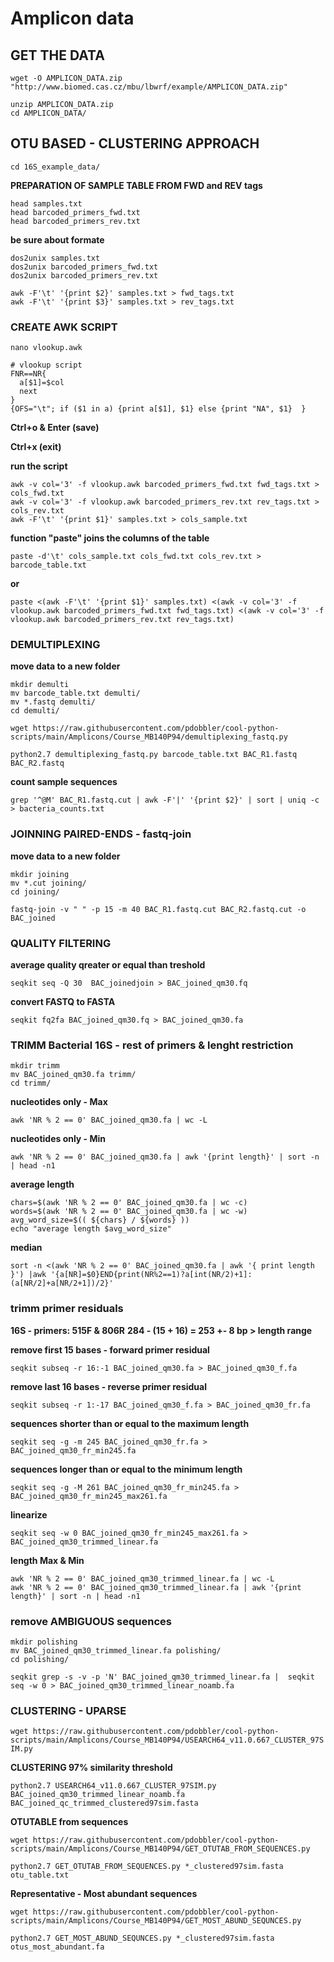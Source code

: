 # Amplicon data

## GET THE DATA

`wget -O AMPLICON_DATA.zip "http://www.biomed.cas.cz/mbu/lbwrf/example/AMPLICON_DATA.zip"`

```
unzip AMPLICON_DATA.zip
cd AMPLICON_DATA/
```

## OTU BASED - CLUSTERING APPROACH

`cd 16S_example_data/`

**PREPARATION OF SAMPLE TABLE FROM FWD and REV tags**
```
head samples.txt
head barcoded_primers_fwd.txt
head barcoded_primers_rev.txt
```

**be sure about formate**
```
dos2unix samples.txt
dos2unix barcoded_primers_fwd.txt
dos2unix barcoded_primers_rev.txt
```

```
awk -F'\t' '{print $2}' samples.txt > fwd_tags.txt
awk -F'\t' '{print $3}' samples.txt > rev_tags.txt
```


### CREATE AWK SCRIPT

`nano vlookup.awk`

```
# vlookup script
FNR==NR{
  a[$1]=$col
  next
}
{OFS="\t"; if ($1 in a) {print a[$1], $1} else {print "NA", $1}  }
```

**Ctrl+o & Enter (save)**

**Ctrl+x         (exit)**



**run the script**
```
awk -v col='3' -f vlookup.awk barcoded_primers_fwd.txt fwd_tags.txt > cols_fwd.txt
awk -v col='3' -f vlookup.awk barcoded_primers_rev.txt rev_tags.txt > cols_rev.txt
awk -F'\t' '{print $1}' samples.txt > cols_sample.txt
```

**function "paste" joins the columns of the table**

```
paste -d'\t' cols_sample.txt cols_fwd.txt cols_rev.txt > barcode_table.txt
```

**or**

```
paste <(awk -F'\t' '{print $1}' samples.txt) <(awk -v col='3' -f vlookup.awk barcoded_primers_fwd.txt fwd_tags.txt) <(awk -v col='3' -f vlookup.awk barcoded_primers_rev.txt rev_tags.txt)
```


### DEMULTIPLEXING

**move data to a new folder**

```
mkdir demulti
mv barcode_table.txt demulti/
mv *.fastq demulti/
cd demulti/
```

`wget https://raw.githubusercontent.com/pdobbler/cool-python-scripts/main/Amplicons/Course_MB140P94/demultiplexing_fastq.py`

`python2.7 demultiplexing_fastq.py barcode_table.txt BAC_R1.fastq BAC_R2.fastq`

**count sample sequences**

`grep '^@M' BAC_R1.fastq.cut | awk -F'|' '{print $2}' | sort | uniq -c > bacteria_counts.txt`


### JOINNING PAIRED-ENDS - fastq-join

**move data to a new folder**

```
mkdir joining
mv *.cut joining/
cd joining/
```

`fastq-join -v " " -p 15 -m 40 BAC_R1.fastq.cut BAC_R2.fastq.cut -o BAC_joined`


### QUALITY FILTERING

**average quality qreater or equal than treshold**

`seqkit seq -Q 30  BAC_joinedjoin > BAC_joined_qm30.fq`

**convert FASTQ to FASTA**

`seqkit fq2fa BAC_joined_qm30.fq > BAC_joined_qm30.fa`


### TRIMM Bacterial 16S - rest of primers & lenght restriction 

```
mkdir trimm
mv BAC_joined_qm30.fa trimm/
cd trimm/
```

**nucleotides only - Max**

`awk 'NR % 2 == 0' BAC_joined_qm30.fa | wc -L`

**nucleotides only - Min**

`awk 'NR % 2 == 0' BAC_joined_qm30.fa | awk '{print length}' | sort -n | head -n1`

**average length**

```
chars=$(awk 'NR % 2 == 0' BAC_joined_qm30.fa | wc -c)
words=$(awk 'NR % 2 == 0' BAC_joined_qm30.fa | wc -w)
avg_word_size=$(( ${chars} / ${words} ))
echo "average length $avg_word_size"
```

**median**

`sort -n <(awk 'NR % 2 == 0' BAC_joined_qm30.fa | awk '{ print length }') |awk '{a[NR]=$0}END{print(NR%2==1)?a[int(NR/2)+1]:(a[NR/2]+a[NR/2+1])/2}'`


### trimm primer residuals

**16S - primers: 515F & 806R**
**284 - (15 + 16) = 253 +- 8 bp > length range**


**remove first 15 bases - forward primer residual**

`seqkit subseq -r 16:-1 BAC_joined_qm30.fa > BAC_joined_qm30_f.fa`

**remove last 16 bases - reverse primer residual**

`seqkit subseq -r 1:-17 BAC_joined_qm30_f.fa > BAC_joined_qm30_fr.fa`

**sequences shorter than or equal to the maximum length**

`seqkit seq -g -m 245 BAC_joined_qm30_fr.fa > BAC_joined_qm30_fr_min245.fa`

**sequences longer than or equal to the minimum length**

`seqkit seq -g -M 261 BAC_joined_qm30_fr_min245.fa > BAC_joined_qm30_fr_min245_max261.fa`

**linearize**

`seqkit seq -w 0 BAC_joined_qm30_fr_min245_max261.fa > BAC_joined_qm30_trimmed_linear.fa`


**length Max & Min**

```
awk 'NR % 2 == 0' BAC_joined_qm30_trimmed_linear.fa | wc -L
awk 'NR % 2 == 0' BAC_joined_qm30_trimmed_linear.fa | awk '{print length}' | sort -n | head -n1
```


### remove AMBIGUOUS sequences

```
mkdir polishing
mv BAC_joined_qm30_trimmed_linear.fa polishing/
cd polishing/
```

`seqkit grep -s -v -p 'N' BAC_joined_qm30_trimmed_linear.fa |  seqkit seq -w 0 > BAC_joined_qm30_trimmed_linear_noamb.fa`


### CLUSTERING - UPARSE

`wget https://raw.githubusercontent.com/pdobbler/cool-python-scripts/main/Amplicons/Course_MB140P94/USEARCH64_v11.0.667_CLUSTER_97SIM.py`

**CLUSTERING 97% similarity threshold**

`python2.7 USEARCH64_v11.0.667_CLUSTER_97SIM.py BAC_joined_qm30_trimmed_linear_noamb.fa BAC_joined_qc_trimmed_clustered97sim.fasta`

**OTUTABLE from sequences**

`wget https://raw.githubusercontent.com/pdobbler/cool-python-scripts/main/Amplicons/Course_MB140P94/GET_OTUTAB_FROM_SEQUENCES.py`


`python2.7 GET_OTUTAB_FROM_SEQUENCES.py *_clustered97sim.fasta otu_table.txt`

**Representative - Most abundant sequences**

`wget https://raw.githubusercontent.com/pdobbler/cool-python-scripts/main/Amplicons/Course_MB140P94/GET_MOST_ABUND_SEQUNCES.py`


`python2.7 GET_MOST_ABUND_SEQUNCES.py *_clustered97sim.fasta otus_most_abundant.fa`

